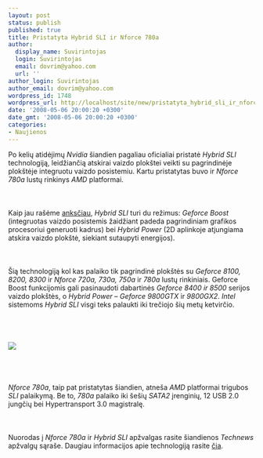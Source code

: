```yaml
---
layout: post
status: publish
published: true
title: Pristatyta Hybrid SLI ir Nforce 780a
author:
  display_name: Suvirintojas
  login: Suvirintojas
  email: dovrim@yahoo.com
  url: ''
author_login: Suvirintojas
author_email: dovrim@yahoo.com
wordpress_id: 1748
wordpress_url: http://localhost/site/new/pristatyta_hybrid_sli_ir_nforce_780a/
date: '2008-05-06 20:00:20 +0300'
date_gmt: '2008-05-06 20:00:20 +0300'
categories:
- Naujienos
---
```

<p>Po kelių atidėjimų <i>Nvidia</i> šiandien pagaliau oficialiai pristatė <i>Hybrid SLI</i> technologiją, leidžiančią atskirai vaizdo plokštei veikti su pagrindinėje plokštėje integruotu vaizdo posistemiu. Kartu pristatytas buvo ir <i>Nforce 780a</i> lustų rinkinys <i>AMD</i> platformai.<br />
<br><br />
<br>Kaip jau rašėme <a class="ns" href="http://www.technews.lt/index.php?id=Kas&amp;Id=847">anksčiau</a>, <i>Hybrid SLI</i> turi du režimus: <i>Geforce Boost</i> (integruotas vaizdo posistemis žaidžiant padeda pagrindiniam grafikos procesoriui generuoti kadrus) bei <i>Hybrid Power</i> (2D aplinkoje atjungiama atskira vaizdo plokštė, siekiant sutaupyti energijos).<br />
<br><br />
<br>Šią technologiją kol kas palaiko tik pagrindinė plokštės su <i>Geforce 8100, 8200, 8300</i> ir <i>Nforce 720a, 730a, 750a</i> ir <i>780a</i> lustų rinkiniais. Geforce Boost funkcijomis gali pasinaudoti dabartinės <i>Geforce 8400 ir 8500</i> serijos vaizdo plokštės, o <i>Hybrid Power</i> – <i>Geforce 9800GTX</i> ir <i>9800GX2</i>. <i>Intel</i> sistemoms <i>Hybrid SLI</i> visgi teks palaukti iki trečiojo šių metų ketvirčio.<br />
<br><br />
<br><br><img src="http://www.ipix.lt/images/56724660.jpg"><br><br />
<br><br />
<br><i>Nforce 780a</i>, taip pat pristatytas šiandien, atneša <i>AMD</i> platformai trigubos <i>SLI</i> palaikymą. Be to, <i>780a</i> palaiko iki šešių <i>SATA2</i> įrenginių, 12 USB 2.0 jungčių bei Hypertransport 3.0 magistralę.<br />
<br><br />
<br>Nuorodas į <i>Nforce 780a</i> ir <i>Hybrid SLI</i> apžvalgas rasite šiandienos <i>Technews</i> apžvalgų sąraše. Daugiau informacijos apie technologiją rasite <a class="ns" href="http://www.nvidia.com/object/hybrid_sli.html">čia</a>.</p>
